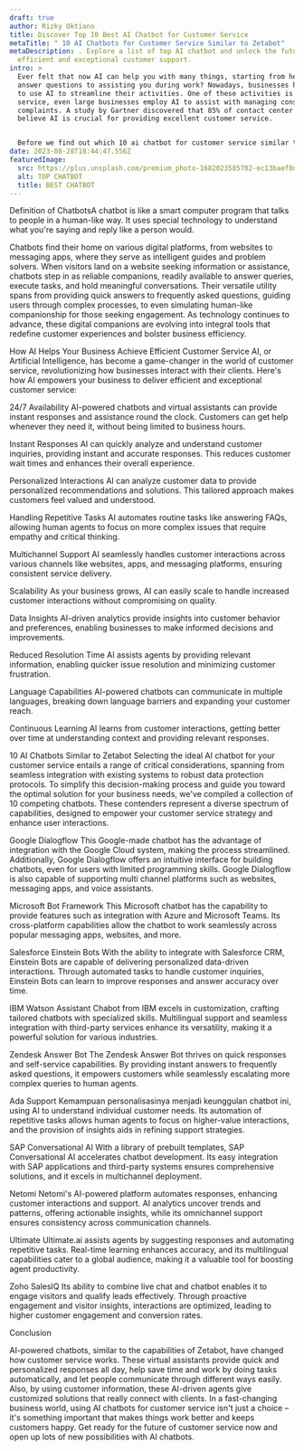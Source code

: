 ```yaml
---
draft: true
author: Rizky Oktiano
title: Discover Top 10 Best AI Chatbot for Customer Service
metaTitle: " 10 AI Chatbots for Customer Service Similar to Zetabot"
metaDescription: . Explore a list of top AI chatbot and unlock the future of
  efficient and exceptional customer support.
intro: >
  Ever felt that now AI can help you with many things, starting from helping you
  answer questions to assisting you during work? Nowadays, businesses have begun
  to use AI to streamline their activities. One of these activities is customer
  service, even large businesses employ AI to assist with managing consumer
  complaints. A study by Gartner discovered that 85% of contact center leaders
  believe AI is crucial for providing excellent customer service.


  Before we find out which 10 ai chatbot for customer service similar to Zetabot, let’s flashback our memories starting from the definitions of Chatbots.
date: 2023-08-28T18:44:47.556Z
featuredImage:
  src: https://plus.unsplash.com/premium_photo-1682023585702-ec13baef8dc1?ixlib=rb-4.0.3&ixid=M3wxMjA3fDB8MHxwaG90by1wYWdlfHx8fGVufDB8fHx8fA%3D%3D&auto=format&fit=crop&w=870&q=80
  alt: TOP CHATBOT
  title: BEST CHATBOT
---
```

Definition of ChatbotsA chatbot is like a smart computer program that talks to people in a human-like way. It uses special technology to understand what you're saying and reply like a person would. 

Chatbots find their home on various digital platforms, from websites to messaging apps, where they serve as intelligent guides and problem solvers. When visitors land on a website seeking information or assistance, chatbots step in as reliable companions, readily available to answer queries, execute tasks, and hold meaningful conversations. Their versatile utility spans from providing quick answers to frequently asked questions, guiding users through complex processes, to even simulating human-like companionship for those seeking engagement. As technology continues to advance, these digital companions are evolving into integral tools that redefine customer experiences and bolster business efficiency.

How AI Helps Your Business Achieve Efficient Customer Service
AI, or Artificial Intelligence, has become a game-changer in the world of customer service, revolutionizing how businesses interact with their clients. Here's how AI empowers your business to deliver efficient and exceptional customer service:

24/7 Availability
AI-powered chatbots and virtual assistants can provide instant responses and assistance round the clock. Customers can get help whenever they need it, without being limited to business hours.

Instant Responses
AI can quickly analyze and understand customer inquiries, providing instant and accurate responses. This reduces customer wait times and enhances their overall experience.

Personalized Interactions
AI can analyze customer data to provide personalized recommendations and solutions. This tailored approach makes customers feel valued and understood.

Handling Repetitive Tasks
AI automates routine tasks like answering FAQs, allowing human agents to focus on more complex issues that require empathy and critical thinking.

Multichannel Support
AI seamlessly handles customer interactions across various channels like websites, apps, and messaging platforms, ensuring consistent service delivery.

Scalability
As your business grows, AI can easily scale to handle increased customer interactions without compromising on quality.

Data Insights
AI-driven analytics provide insights into customer behavior and preferences, enabling businesses to make informed decisions and improvements.

Reduced Resolution Time
AI assists agents by providing relevant information, enabling quicker issue resolution and minimizing customer frustration.

Language Capabilities
AI-powered chatbots can communicate in multiple languages, breaking down language barriers and expanding your customer reach.

Continuous Learning
AI learns from customer interactions, getting better over time at understanding context and providing relevant responses.

10 AI Chatbots Similar to Zetabot
Selecting the ideal AI chatbot for your customer service entails a range of critical considerations, spanning from seamless integration with existing systems to robust data protection protocols. To simplify this decision-making process and guide you toward the optimal solution for your business needs, we've compiled a collection of 10 competing chatbots. These contenders represent a diverse spectrum of capabilities, designed to empower your customer service strategy and enhance user interactions.

Google Dialogflow
This Google-made chatbot has the advantage of integration with the Google Cloud system, making the process streamlined. Additionally, Google Dialogflow offers an intuitive interface for building chatbots, even for users with limited programming skills. Google Dialogflow is also capable of supporting multi channel platforms such as websites, messaging apps, and voice assistants.

Microsoft Bot Framework
This Microsoft chatbot has the capability to provide features such as integration with Azure and Microsoft Teams. Its cross-platform capabilities allow the chatbot to work seamlessly across popular messaging apps, websites, and more.

Salesforce Einstein Bots
With the ability to integrate with Salesforce CRM, Einstein Bots are capable of delivering personalized data-driven interactions. Through automated tasks to handle customer inquiries, Einstein Bots can learn to improve responses and answer accuracy over time.

IBM Watson Assistant
Chabot from IBM excels in customization, crafting tailored chatbots with specialized skills. Multilingual support and seamless integration with third-party services enhance its versatility, making it a powerful solution for various industries.

Zendesk Answer Bot
The Zendesk Answer Bot thrives on quick responses and self-service capabilities. By providing instant answers to frequently asked questions, it empowers customers while seamlessly escalating more complex queries to human agents.

Ada Support
Kemampuan personalisasinya menjadi keunggulan chatbot ini, using AI to understand individual customer needs. Its automation of repetitive tasks allows human agents to focus on higher-value interactions, and the provision of insights aids in refining support strategies.

SAP Conversational AI
With a library of prebuilt templates, SAP Conversational AI accelerates chatbot development. Its easy integration with SAP applications and third-party systems ensures comprehensive solutions, and it excels in multichannel deployment.

Netomi
Netomi's AI-powered platform automates responses, enhancing customer interactions and support. AI analytics uncover trends and patterns, offering actionable insights, while its omnichannel support ensures consistency across communication channels.

Ultimate
Ultimate.ai assists agents by suggesting responses and automating repetitive tasks. Real-time learning enhances accuracy, and its multilingual capabilities cater to a global audience, making it a valuable tool for boosting agent productivity.

Zoho SalesIQ
Its ability to combine live chat and chatbot enables it to engage visitors and qualify leads effectively. Through proactive engagement and visitor insights, interactions are optimized, leading to higher customer engagement and conversion rates.

Conclusion

AI-powered chatbots, similar to the capabilities of Zetabot, have changed how customer service works. These virtual assistants provide quick and personalized responses all day, help save time and work by doing tasks automatically, and let people communicate through different ways easily. Also, by using customer information, these AI-driven agents give customized solutions that really connect with clients. In a fast-changing business world, using AI chatbots for customer service isn't just a choice – it's something important that makes things work better and keeps customers happy. Get ready for the future of customer service now and open up lots of new possibilities with AI chatbots.
